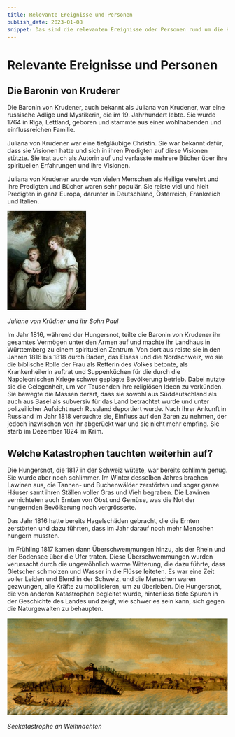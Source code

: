 ```yaml
---
title: Relevante Ereignisse und Personen
publish_date: 2023-01-08
snippet: Das sind die relevanten Ereignisse oder Personen rund um die Hungersnot.
---
```


# Relevante Ereignisse und Personen

## Die Baronin von Kruderer

Die Baronin von Krudener, auch bekannt als Juliana von Krudener, war eine russische Adlige und
Mystikerin, die im 19. Jahrhundert lebte. Sie wurde 1764 in Riga, Lettland, geboren und stammte aus
einer wohlhabenden und einflussreichen Familie.

Juliana von Krudener war eine tiefgläubige Christin. Sie war bekannt dafür, dass sie Visionen hatte
und sich in ihren Predigten auf diese Visionen stützte. Sie trat auch als Autorin auf und verfasste
mehrere Bücher über ihre spirituellen Erfahrungen und ihre Visionen.

Juliana von Krudener wurde von vielen Menschen als Heilige verehrt und ihre Predigten und Bücher
waren sehr populär. Sie reiste viel und hielt Predigten in ganz Europa, darunter in Deutschland,
Österreich, Frankreich und Italien.

![Dia Baronin von Kruderer](../images/Baronin.jpg)

*Juliane von Krüdner und ihr Sohn Paul*

Im Jahr 1816, während der Hungersnot, teilte die Baronin von Krudener ihr gesamtes Vermögen
unter den Armen auf und machte ihr Landhaus in Württemberg zu einem spirituellen Zentrum. Von
dort aus reiste sie in den Jahren 1816 bis 1818 durch Baden, das Elsass und die Nordschweiz, wo sie
die biblische Rolle der Frau als Retterin des Volkes betonte, als Krankenheilerin auftrat und
Suppenküchen für die durch die Napoleonischen Kriege schwer geplagte Bevölkerung betrieb. Dabei
nutzte sie die Gelegenheit, um vor Tausenden ihre religiösen Ideen zu verkünden. Sie bewegte die
Massen derart, dass sie sowohl aus Süddeutschland als auch aus Basel als subversiv für das Land
betrachtet wurde und unter polizeilicher Aufsicht nach Russland deportiert wurde. Nach ihrer
Ankunft in Russland im Jahr 1818 versuchte sie, Einfluss auf den Zaren zu nehmen, der jedoch
inzwischen von ihr abgerückt war und sie nicht mehr empfing. Sie starb im Dezember 1824 im Krim. 

## Welche Katastrophen tauchten weiterhin auf?

Die Hungersnot, die 1817 in der Schweiz wütete, war bereits schlimm genug. Sie wurde aber noch
schlimmer. Im Winter desselben Jahres brachen Lawinen aus, die Tannen- und Buchenwälder
zerstörten und sogar ganze Häuser samt ihren Ställen voller Gras und Vieh begraben. Die Lawinen
vernichteten auch Ernten von Obst und Gemüse, was die Not der hungernden Bevölkerung noch
vergrösserte.

Das Jahr 1816 hatte bereits Hagelschäden gebracht, die die Ernten zerstörten und dazu führten, dass
im Jahr darauf noch mehr Menschen hungern mussten.

Im Frühling 1817 kamen dann Überschwemmungen hinzu, als der Rhein und der Bodensee über die
Ufer traten. Diese Überschwemmungen wurden verursacht durch die ungewöhnlich warme
Witterung, die dazu führte, dass Gletscher schmolzen und Wasser in die Flüsse leiteten.
Es war eine Zeit voller Leiden und Elend in der Schweiz, und die Menschen waren gezwungen, alle
Kräfte zu mobilisieren, um zu überleben. Die Hungersnot, die von anderen Katastrophen begleitet
wurde, hinterliess tiefe Spuren in der Geschichte des Landes und zeigt, wie schwer es sein kann, sich
gegen die Naturgewalten zu behaupten.

![seekatastrophe](../images/seekatstrophe.jpeg)

*Seekatastrophe an Weihnachten*
